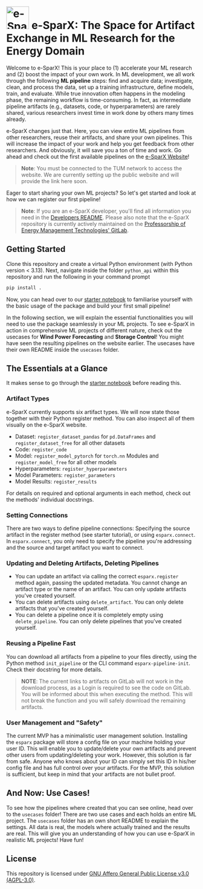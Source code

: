 # <img src="https://github.com/user-attachments/assets/8646b2ab-0ef4-46f4-ab5d-f935d11ccf4c" alt="e-SparX logo" height="60"> e-SparX: The Space for Artifact Exchange in ML Research for the Energy Domain

Welcome to e-SparX! This is your place to (1) accelerate your ML research and (2) boost the impact of your own work. In ML development, we all work through the following **ML pipeline** steps: find and acquire data; investigate, clean, and process the data, set up a training infrastructure, define models, train, and evaluate. While true innovation often happens in the modeling phase, the remaining workflow is time-consuming. In fact, as intermediate pipeline artifacts (e.g., datasets, code, or hyperparameters) are rarely shared, various researchers invest time in work done by others many times already.

e-SparX changes just that. Here, you can view entire ML pipelines from other researchers, reuse their artifacts, and share your own pipelines. This will increase the impact of your work and help you get feedback from other researchers. And obviously, it will save you a ton of time and work. Go ahead and check out the first available pipelines on the [e-SparX Website](https://e-sparx.emt.ed.tum.de/)!

> **Note**: You must be connected to the TUM network to access the website. We are currently setting up the public website and will provide the link here soon.

Eager to start sharing your own ML projects? So let's get started and look at how we can register our first pipeline!

> **Note**: If you are an e-SparX developer, you'll find all information you need in the [Developers README](Dev_README.md). Please also note that the e-SparX repository is currently actively maintained on the [Professorship of Energy Management Technologies' GitLab](https://gitlab.lrz.de/energy-management-technologies-public/e-sparx).

## Getting Started

Clone this repository and create a virtual Python environment (with Python version < 3.13). Next, navigate inside the folder `python_api` within this repository and run the following in your command prompt

```bash
pip install .
```

Now, you can head over to our [starter notebook](starter_notebook.ipynb) to familiarise yourself with the basic usage of the package and build your first small pipeline!

In the following section, we will explain the essential functionalities you will need to use the package seamlessly in your ML projects. To see e-SparX in action in comprehensive ML projects of different nature, check out the usecases for **Wind Power Forecasting** and **Storage Control**! You might have seen the resulting pipelines on the website earlier. The usecases have their own README inside the `usecases` folder.

## The Essentials at a Glance

It makes sense to go through the [starter notebook](starter_notebook.ipynb) before reading this.

### Artifact Types

e-SparX currently supports six artifact types. We will now state those together with their Python register method. You can also inspect all of them visually on the e-SparX website.

- Dataset: `register_dataset_pandas` for `pd.DataFrames` and `register_dataset_free` for all other datasets
- Code: `register_code`
- Model: `register_model_pytorch` for `torch.nn` Modules and `register_model_free` for all other models
- Hyperparameters: `register_hyperparameters`
- Model Parameters: `register_parameters`
- Model Results: `register_results`

For details on required and optional arguments in each method, check out the methods' individual docstrings.

### Setting Connections

There are two ways to define pipeline connections: Specifying the source artifact in the register method (see starter tutorial), or using `esparx.connect`. In `esparx.connect`, you only need to specify the pipeline you're addressing and the source and target artifact you want to connect.

### Updating and Deleting Artifacts, Deleting Pipelines

- You can update an artifact via calling the correct `esparx.register` method again, passing the updated metadata. You cannot change an artifact type or the name of an artifact. You can only update artifacts you've created yourself.
- You can delete artifacts using `delete_artifact`. You can only delete artifacts that you've created yourself.
- You can delete a pipeline once it is completely empty using `delete_pipeline`. You can only delete pipelines that you've created yourself.

### Reusing a Pipeline Fast

You can download all artifacts from a pipeline to your files directly, using the Python method `init_pipeline` or the CLI command `esparx-pipeline-init`. Check their docstring for more details.

> **NOTE**: The current links to artifacts on GitLab will not work in the download process, as a Login is required to see the code on GitLab. You will be informed about this when executing the method. This will not break the function and you will safely download the remaining artifacts.

### User Management and "Safety"

The current MVP has a minimalistic user management solution. Installing the `esparx` package will store a config file on your machine holding your user ID. This will enable you to update/delete your own artifacts and prevent other users from updating/deleting your work. However, this solution is far from safe. Anyone who knows about your ID can simply set this ID in his/her config file and has full control over your artifacts. For the MVP, this solution is sufficient, but keep in mind that your artifacts are not bullet proof.

## And Now: Use Cases!

To see how the pipelines where created that you can see online, head over to the `usecases` folder! There are two use cases and each holds an entire ML project. The `usecases` folder has an own short README to explain the settings. All data is real, the models where actually trained and the results are real. This will give you an understanding of how you can use e-SparX in realistic ML projects! Have fun!

## License

This repository is licensed under [GNU Affero General Public License v3.0 (AGPL-3.0)](https://www.gnu.org/licenses/agpl-3.0.en.html).
